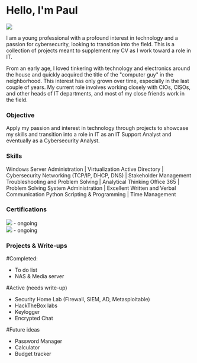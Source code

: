 # Hello, I'm Paul
<a href="https://www.linkedin.com/in/paul-lupe"><img src="https://img.shields.io/badge/-LinkedIn-0072b1?&style=for-the-badge&logo=linkedin&logoColor=white" /></a>

I am a young professional with a profound interest in technology and a passion for cybersecurity, looking to transition into the field. This is a collection of projects meant to supplement my CV as I work toward a role in IT.

From an early age, I loved tinkering with technology and electronics around the house and quickly acquired the title of the "computer guy" in the neighborhood. This interest has only grown over time, especially in the last couple of years. My current role involves working closely with CIOs, CISOs, and other heads of IT departments, and most of my close friends work in the field.

### Objective ###
Apply my passion and interest in technology through projects to showcase my skills and transition into a role in IT as an IT Support Analyst and eventually as a Cybersecurity Analyst.

### Skills ###
Windows Server Administration        |   Virtualization 
Active Directory                     |   Cybersecurity
Networking (TCP/IP, DHCP, DNS)       |   Stakeholder Management
Troubleshooting and Problem Solving  |   Analytical Thinking
Office 365                           |   Problem Solving
System Administration                |   Excellent Written and Verbal Communication
Python Scripting & Programming       |   Time Management

### Certifications ###
<div>
<img src="https://img.shields.io/badge/-Security%2B-FF0000?&style=for-the-badge&logo=CompTIA&logoColor=white" /> - ongoing
  <br>
<img src="https://img.shields.io/badge/-Google%20IT%20Support%20Certification-4285F4?&style=for-the-badge&logo=Google&logoColor=white" /> - ongoing
</div>

### Projects & Write-ups ###
#Completed:
- To do list
- NAS & Media server

#Active (needs write-up)
- Security Home Lab (Firewall, SIEM, AD, Metasploitable)
- HackTheBox labs
- Keylogger
- Encrypted Chat 

#Future ideas
- Password Manager
- Calculator
- Budget tracker
